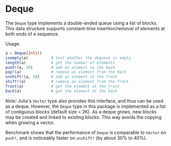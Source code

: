 Deque
=====

The `Deque` type implements a double-ended queue using a list of blocks.
This data structure supports constant-time insertion/removal of elements
at both ends of a sequence.

Usage:

```julia
a = Deque{Int}()
isempty(a)          # test whether the dequeue is empty
length(a)           # get the number of elements
push!(a, 10)        # add an element to the back
pop!(a)             # remove an element from the back
unshift!(a, 20)     # add an element to the front
shift!(a)           # remove an element from the front
front(a)            # get the element at the front
back(a)             # get the element at the back
```

*Note:* Julia's `Vector` type also provides this interface, and thus can
be used as a deque. However, the `Deque` type in this package is
implemented as a list of contiguous blocks (default size = 2K). As a
deque grows, new blocks may be created and linked to existing blocks.
This way avoids the copying when growing a vector.

Benchmark shows that the performance of `Deque` is comparable to
`Vector` on `push!`, and is noticeably faster on `unshift!` (by about
30% to 40%).
